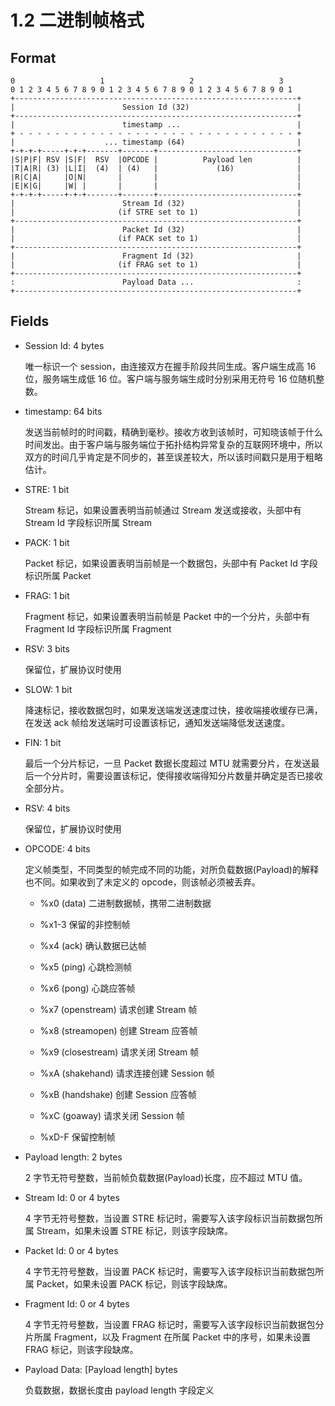 # 1.2 二进制帧格式

Format
------

```
0                   1                   2                   3
0 1 2 3 4 5 6 7 8 9 0 1 2 3 4 5 6 7 8 9 0 1 2 3 4 5 6 7 8 9 0 1
+---------------------------------------------------------------+
|                        Session Id (32)                        |
+---------------------------------------------------------------+
|                        timestamp ...                          |
+ - - - - - - - - - - - - - - - - - - - - - - - - - - - - - - - +
|                    ... timestamp (64)                         |
+-+-+-+-----+-+-+-------+-------+-------------------------------+
|S|P|F| RSV |S|F|  RSV  |OPCODE |          Payload len          |
|T|A|R| (3) |L|I|  (4)  | (4)   |             (16)              |
|R|C|A|     |O|N|       |       |                               |
|E|K|G|     |W| |       |       |                               |
+-+-+-+-----+-+-+-------+-------+-------------------------------+
|                        Stream Id (32)                         |
|                       (if STRE set to 1)                      |
+---------------------------------------------------------------+
|                        Packet Id (32)                         |
|                       (if PACK set to 1)                      |
+---------------------------------------------------------------+
|                        Fragment Id (32)                       |
|                       (if FRAG set to 1)                      |
+---------------------------------------------------------------+
:                        Payload Data ...                       :
+---------------------------------------------------------------+
```

Fields
------

* Session Id: 4 bytes

  唯一标识一个 session，由连接双方在握手阶段共同生成。客户端生成高 16 位，服务端生成低 16 位。客户端与服务端生成时分别采用无符号 16 位随机整数。

* timestamp: 64 bits

  发送当前帧时的时间戳，精确到毫秒。接收方收到该帧时，可知晓该帧于什么时间发出。由于客户端与服务端位于拓扑结构异常复杂的互联网环境中，所以双方的时间几乎肯定是不同步的，甚至误差较大，所以该时间戳只是用于粗略估计。

* STRE: 1 bit

  Stream 标记，如果设置表明当前帧通过 Stream 发送或接收，头部中有 Stream Id 字段标识所属 Stream

* PACK: 1 bit

  Packet 标记，如果设置表明当前帧是一个数据包，头部中有 Packet Id 字段标识所属 Packet

* FRAG: 1 bit

  Fragment 标记，如果设置表明当前帧是 Packet 中的一个分片，头部中有 Fragment Id 字段标识所属 Fragment

* RSV: 3 bits

  保留位，扩展协议时使用

* SLOW: 1 bit

  降速标记，接收数据包时，如果发送端发送速度过快，接收端接收缓存已满，在发送 ack 帧给发送端时可设置该标记，通知发送端降低发送速度。

* FIN: 1 bit

  最后一个分片标记，一旦 Packet 数据长度超过 MTU 就需要分片，在发送最后一个分片时，需要设置该标记，使得接收端得知分片数量并确定是否已接收全部分片。

* RSV: 4 bits

  保留位，扩展协议时使用

* OPCODE: 4 bits

  定义帧类型，不同类型的帧完成不同的功能，对所负载数据(Payload)的解释也不同。如果收到了未定义的 opcode，则该帧必须被丢弃。

  *  %x0 (data) 二进制数据帧，携带二进制数据

  *  %x1-3 保留的非控制帧

  *  %x4 (ack) 确认数据已达帧

  *  %x5 (ping) 心跳检测帧

  *  %x6 (pong) 心跳应答帧

  *  %x7 (openstream) 请求创建 Stream 帧

  *  %x8 (streamopen) 创建 Stream 应答帧

  *  %x9 (closestream) 请求关闭 Stream 帧

  *  %xA (shakehand) 请求连接创建 Session 帧

  *  %xB (handshake) 创建 Session 应答帧

  *  %xC (goaway) 请求关闭 Session 帧

  *  %xD-F 保留控制帧


* Payload length: 2 bytes

  2 字节无符号整数，当前帧负载数据(Payload)长度，应不超过 MTU 值。

* Stream Id: 0 or 4 bytes

  4 字节无符号整数，当设置 STRE 标记时，需要写入该字段标识当前数据包所属 Stream，如果未设置 STRE 标记，则该字段缺席。

* Packet Id: 0 or 4 bytes

  4 字节无符号整数，当设置 PACK 标记时，需要写入该字段标识当前数据包所属 Packet，如果未设置 PACK 标记，则该字段缺席。

* Fragment Id: 0 or 4 bytes

  4 字节无符号整数，当设置 FRAG 标记时，需要写入该字段标识当前数据包分片所属 Fragment，以及 Fragment 在所属 Packet 中的序号，如果未设置 FRAG 标记，则该字段缺席。

* Payload Data: [Payload length] bytes

  负载数据，数据长度由 payload length 字段定义